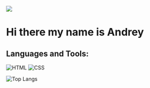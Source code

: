 ![](https://www.rimastronomy.org/wp-content/uploads/2015/10/cropped-01_andromeda.jpg)
<h1>Hi there my name is Andrey</h1>

<h2>Languages and Tools:</h2>

![HTML](https://img.shields.io/badge/HTML5-0B0A0C?style=for-the-badge&logo=html5&logoColor=white)
![CSS](https://img.shields.io/badge/CSS3-0B0A0C?style=for-the-badge&logo=css3&logoColor=white)

![Top Langs](https://github-readme-stats.vercel.app/api/top-langs/?username=aanddi&theme=radical&show_icons=true)
